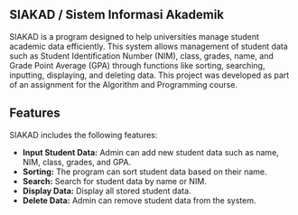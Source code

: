 ## SIAKAD / Sistem Informasi Akademik

SIAKAD is a program designed to help universities manage student academic data efficiently. This system allows management of student data such as Student Identification Number (NIM), class, grades, name, and Grade Point Average (GPA) through functions like sorting, searching, inputting, displaying, and deleting data. This project was developed as part of an assignment for the Algorithm and Programming course.

## Features

SIAKAD includes the following features:

- **Input Student Data:** Admin can add new student data such as name, NIM, class, grades, and GPA.
- **Sorting:** The program can sort student data based on their name.
- **Search:** Search for student data by name or NIM.
- **Display Data:** Display all stored student data.
- **Delete Data:** Admin can remove student data from the system.
